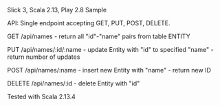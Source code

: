 Slick 3, Scala 2.13, Play 2.8 Sample

API: Single endpoint accepting GET, PUT, POST, DELETE.

GET /api/names - return all "id"-"name" pairs from table ENTITY

PUT /api/names/:id/:name - update Entity with "id" to specified "name" - return number of updates

POST /api/names/:name - insert new Entity with "name" - return new ID

DELETE /api/names/:id - delete Entity with "id"

Tested with Scala 2.13.4
